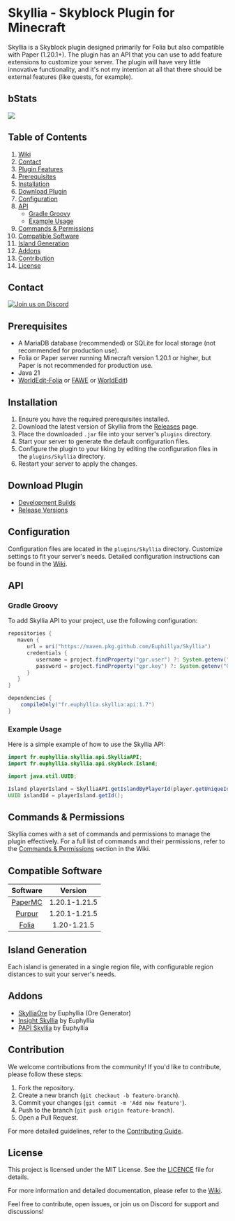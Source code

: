 # Skyllia - Skyblock Plugin for Minecraft

Skyllia is a Skyblock plugin designed primarily for Folia but also compatible with Paper (1.20.1+). The plugin has an
API that you can use to add feature extensions to customize your server. The plugin will have very little innovative
functionality, and it's not my intention at all that there should be external features (like quests, for example).

## bStats

[![](https://bstats.org/signatures/bukkit/Skyllia.svg)](https://bstats.org/plugin/bukkit/Skyllia/20874)

## Table of Contents

1. [Wiki](#wiki)
2. [Contact](#contact)
3. [Plugin Features](#plugin-features)
4. [Prerequisites](#prerequisites)
5. [Installation](#installation)
6. [Download Plugin](#download-plugin)
7. [Configuration](#configuration)
8. [API](#api)
    - [Gradle Groovy](#gradle-groovy)
    - [Example Usage](#example-usage)
9. [Commands & Permissions](#commands--permissions)
10. [Compatible Software](#compatible-software)
11. [Island Generation](#island-generation)
12. [Addons](#addons)
13. [Contribution](#contribution)
14. [License](#license)

## Contact

[![Join us on Discord](https://discord.com/api/guilds/1196471429936463943/widget.png?style=banner2)](https://discord.gg/uUJQEB7XNN)

## Prerequisites

- A MariaDB database (recommended) or SQLite for local storage (not recommended for production use).
- Folia or Paper server running Minecraft version 1.20.1 or higher, but Paper is not recommended for production use.
- Java 21
- [WorldEdit-Folia](https://github.com/Euphillya/WorldEdit-Folia/actions) or [FAWE](https://ci.athion.net/job/FastAsyncWorldEdit/)
  or [WorldEdit](https://modrinth.com/plugin/worldedit/versions?l=bukkit))

## Installation

1. Ensure you have the required prerequisites installed.
2. Download the latest version of Skyllia from the [Releases](https://modrinth.com/plugin/skyllia) page.
3. Place the downloaded `.jar` file into your server's `plugins` directory.
4. Start your server to generate the default configuration files.
5. Configure the plugin to your liking by editing the configuration files in the `plugins/Skyllia` directory.
6. Restart your server to apply the changes.

## Download Plugin

- [Development Builds](https://github.com/Euphillya/Skyllia/actions)
- [Release Versions](https://modrinth.com/plugin/skyllia)

## Configuration

Configuration files are located in the `plugins/Skyllia` directory. Customize settings to fit your server's needs.
Detailed configuration instructions can be found in the [Wiki](https://github.com/Euphillya/Skyllia/wiki/Configuration).

## API

### Gradle Groovy

To add Skyllia API to your project, use the following configuration:

```groovy
repositories {
   maven {
      url = uri("https://maven.pkg.github.com/Euphillya/Skyllia")
      credentials {
         username = project.findProperty("gpr.user") ?: System.getenv("GITHUB_USERNAME")
         password = project.findProperty("gpr.key") ?: System.getenv("GITHUB_TOKEN")
      }
   }
}

dependencies {
    compileOnly("fr.euphyllia.skyllia:api:1.7")
}
```

### Example Usage

Here is a simple example of how to use the Skyllia API:

```java
import fr.euphyllia.skyllia.api.SkylliaAPI;
import fr.euphyllia.skyllia.api.skyblock.Island;

import java.util.UUID;

Island playerIsland = SkylliaAPI.getIslandByPlayerId(player.getUniqueId()).join();
UUID islandId = playerIsland.getId();
```

## Commands & Permissions

Skyllia comes with a set of commands and permissions to manage the plugin effectively. For a full list of commands and
their permissions, refer to
the [Commands & Permissions](https://github.com/Euphillya/Skyllia/wiki/Commands-and-Permissions) section in the Wiki.

## Compatible Software

|                   Software                    |    Version    |
|:---------------------------------------------:|:-------------:|
| [PaperMC](https://papermc.io/downloads/paper) | 1.20.1-1.21.5 |
|        [Purpur](https://purpurmc.org)         | 1.20.1-1.21.5 |
|  [Folia](https://papermc.io/software/folia)   |  1.20-1.21.5  |

## Island Generation

Each island is generated in a single region file, with configurable region distances to suit your server's needs.

## Addons

- [SkylliaOre](https://github.com/Euphillya/Skyllia/tree/dev/addons/SkylliaOre) by Euphyllia (Ore Generator)
- [Insight Skyllia](https://github.com/Euphillya/Skyllia/tree/dev/addons/InsightsSkyllia) by Euphyllia
- [PAPI Skyllia](https://github.com/Euphillya/Skyllia/tree/dev/addons/PapiSkyllia) by Euphyllia

## Contribution

We welcome contributions from the community! If you'd like to contribute, please follow these steps:

1. Fork the repository.
2. Create a new branch (`git checkout -b feature-branch`).
3. Commit your changes (`git commit -m 'Add new feature'`).
4. Push to the branch (`git push origin feature-branch`).
5. Open a Pull Request.

For more detailed guidelines, refer to the [Contributing Guide](CONTRIBUTING.md).

## License

This project is licensed under the MIT License. See the [LICENCE](LICENSE) file for details.

For more information and detailed documentation, please refer to the [Wiki](https://github.com/Euphillya/Skyllia/wiki).

Feel free to contribute, open issues, or join us on Discord for support and discussions!
